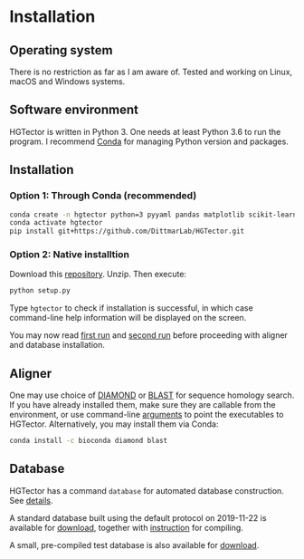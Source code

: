 Installation
============

## Operating system

There is no restriction as far as I am aware of. Tested and working on Linux, macOS and Windows systems.

## Software environment

HGTector is written in Python 3. One needs at least Python 3.6 to run the program. I recommend [Conda](https://docs.conda.io/en/latest/) for managing Python version and packages.

## Installation

### Option 1: Through Conda (recommended)

```bash
conda create -n hgtector python=3 pyyaml pandas matplotlib scikit-learn
conda activate hgtector
pip install git+https://github.com/DittmarLab/HGTector.git
```

### Option 2: Native installtion

Download this [repository](https://github.com/DittmarLab/HGTector/archive/master.zip). Unzip. Then execute:

```bash
python setup.py
```


Type `hgtector` to check if installation is successful, in which case command-line help information will be displayed on the screen.

You may now read [first run](1strun) and [second run](2ndrun) before proceeding with aligner and database installation.

## Aligner

One may use choice of [DIAMOND](https://github.com/bbuchfink/diamond) or [BLAST](https://blast.ncbi.nlm.nih.gov/Blast.cgi?PAGE=Proteins) for sequence homology search. If you have already installed them, make sure they are callable from the environment, or use command-line [arguments](search#Local-search-behaviors) to point the executables to HGTector. Alternatively, you may install them via Conda:

```bash
conda install -c bioconda diamond blast
```

## Database

HGTector has a command `database` for automated database construction. See [details](database).

A standard database built using the default protocol on 2019-11-22 is available for [download](https://www.dropbox.com/s/qdnfgzdcjadlm4i/hgtdb_20191021.tar.xz?dl=0), together with [instruction](database#Manual-compiling) for compiling.

A small, pre-compiled test database is also available for [download](https://www.dropbox.com/s/46v3uc708rvc5rc/ref107.tar.xz?dl=0).
